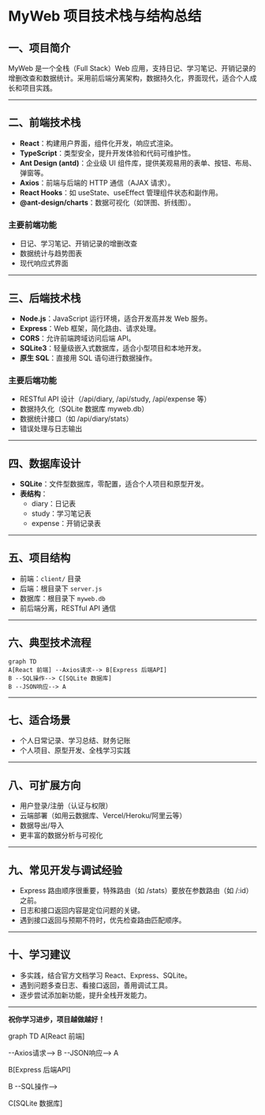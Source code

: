 # MyWeb 项目技术栈与结构总结

## 一、项目简介

MyWeb 是一个全栈（Full Stack）Web 应用，支持日记、学习笔记、开销记录的增删改查和数据统计。采用前后端分离架构，数据持久化，界面现代，适合个人成长和项目实践。

---

## 二、前端技术栈

- **React**：构建用户界面，组件化开发，响应式渲染。
- **TypeScript**：类型安全，提升开发体验和代码可维护性。
- **Ant Design (antd)**：企业级 UI 组件库，提供美观易用的表单、按钮、布局、弹窗等。
- **Axios**：前端与后端的 HTTP 通信（AJAX 请求）。
- **React Hooks**：如 useState、useEffect 管理组件状态和副作用。
- **@ant-design/charts**：数据可视化（如饼图、折线图）。

### 主要前端功能
- 日记、学习笔记、开销记录的增删改查
- 数据统计与趋势图表
- 现代响应式界面

---

## 三、后端技术栈

- **Node.js**：JavaScript 运行环境，适合开发高并发 Web 服务。
- **Express**：Web 框架，简化路由、请求处理。
- **CORS**：允许前端跨域访问后端 API。
- **SQLite3**：轻量级嵌入式数据库，适合小型项目和本地开发。
- **原生 SQL**：直接用 SQL 语句进行数据操作。

### 主要后端功能
- RESTful API 设计（/api/diary, /api/study, /api/expense 等）
- 数据持久化（SQLite 数据库 myweb.db）
- 数据统计接口（如 /api/diary/stats）
- 错误处理与日志输出

---

## 四、数据库设计

- **SQLite**：文件型数据库，零配置，适合个人项目和原型开发。
- **表结构**：
  - diary：日记表
  - study：学习笔记表
  - expense：开销记录表

---

## 五、项目结构

- 前端：`client/` 目录
- 后端：根目录下 `server.js`
- 数据库：根目录下 `myweb.db`
- 前后端分离，RESTful API 通信

---

## 六、典型技术流程

```mermaid
graph TD
A[React 前端] --Axios请求--> B[Express 后端API]
B --SQL操作--> C[SQLite 数据库]
B --JSON响应--> A
```

---

## 七、适合场景
- 个人日常记录、学习总结、财务记账
- 个人项目、原型开发、全栈学习实践

---

## 八、可扩展方向
- 用户登录/注册（认证与权限）
- 云端部署（如用云数据库、Vercel/Heroku/阿里云等）
- 数据导出/导入
- 更丰富的数据分析与可视化

---

## 九、常见开发与调试经验
- Express 路由顺序很重要，特殊路由（如 /stats）要放在参数路由（如 /:id）之前。
- 日志和接口返回内容是定位问题的关键。
- 遇到接口返回与预期不符时，优先检查路由匹配顺序。

---

## 十、学习建议
- 多实践，结合官方文档学习 React、Express、SQLite。
- 遇到问题多查日志、看接口返回，善用调试工具。
- 逐步尝试添加新功能，提升全栈开发能力。

---

**祝你学习进步，项目越做越好！** 


graph TD
A[React 前端] 

--Axios请求-->   B --JSON响应--> A

B[Express 后端API]

B --SQL操作-->

 C[SQLite 数据库]
